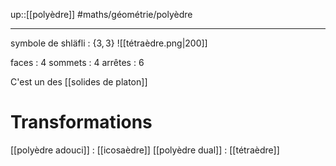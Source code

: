 up::[[polyèdre]]
#maths/géométrie/polyèdre

----
symbole de shläfli : $\{3, 3\}$
![[tétraèdre.png|200]]

faces : 4
sommets : 4
arrêtes : 6

C'est un des [[solides de platon]]


# Transformations
[[polyèdre adouci]] : [[icosaèdre]]
[[polyèdre dual]] : [[tétraèdre]]

